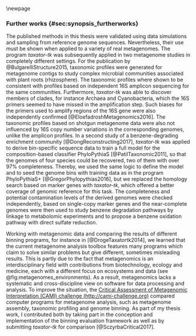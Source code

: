 \newpage

### Further works {#sec:synopsis_furtherworks}

The published methods in this thesis were validated using data simulations and sampling from reference genome sequences. Nevertheless, their use must be shown when applied to a variety of real metagenomes. The program *taxator-tk* was subsequently applied in two metagenome studies in completely different settings. For the publication by @BulgarelliStructure2015, taxonomic profiles were generated for metagenome contigs to study complex microbial communities associated with plant roots (rhizosphere). The taxonomic profiles where shown to be consistent with profiles based on independent 16S amplicon sequencing for the same communities. Furthermore, *taxator-tk* was able to discover members of clades, for instance Archaea and Cyanobacteria, which the 16S primers seemed to have missed in the amplification step. Such biases for the primers used to amplify regions of the 16S gene were also independently confirmed [@EloefadroshMetagenomics2016]. The taxonomic profiles based on shotgun metagenome data were also not influenced by 16S copy number variations in the corresponding genomes, unlike the amplicon profiles. In a second study of a benzene-degrading enrichment community [@DongReconstructing2017], *taxator-tk* was applied to derive bin-specific sequence data to train a full model for the composition-based classifier PhyloPythiaS [@PatilTaxonomic2011], so that the genomes of four species could be recovered, two of them with over 97% completeness. Thereby, we used the same logic to define the model and to seed the genome bins with training data as in the program PhyloPythiaS+ [@GregorPhylopythias2016], but we replaced the homology search based on marker genes with *taxator-tk*, which offered a better coverage of genomic reference for this task. The completeness and potential contamination levels of the derived genomes were checked independently, based on single-copy marker genes and the near-complete genomes were then used to study benzene degradation pathways by linkage to metabolomic experiments and to propose a benzene oxidation pathway with direct sulfate reduction.

Working with metagenomic data and comparing the results of different binning programs, for instance in  [@DrogeTaxatortk2014], we learned that the current metagenome analysis toolbox features many programs which claim to solve similar problems but give different, sometimes misleading results. This is partly due to the fact that metagenomics is an interdisciplinary field with contributions from biotechnology, ecology and medicine, each with a different focus on ecosystems and data (see @fig:metagenomes_environments). As a result, metagenomics lacks a systematic and cross-discipline view on software for data processing and analysis. To improve the situation, the [Critical Assessment of Metagenomic Interpretation (CAMI) challenge (http://cami-challenge.org)](http://cami-challenge.org/) compared computer programs for metagenome analysis, such as metagenome assembly, taxonomic profiling and genome binning. As part of my thesis work, I contributed both by taking part in the conception and implementation of the binning evaluation framework as well as by submitting *taxator-tk* for comparison [@SczyrbaCritical2017].
